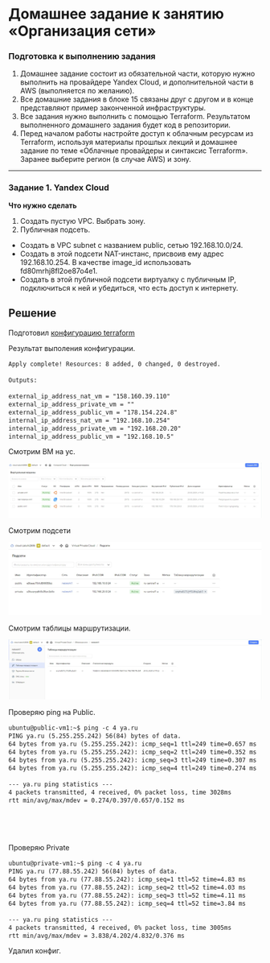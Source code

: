 # Домашнее задание к занятию «Организация сети»

### Подготовка к выполнению задания

1. Домашнее задание состоит из обязательной части, которую нужно выполнить на провайдере Yandex Cloud, и дополнительной части в AWS (выполняется по желанию). 
2. Все домашние задания в блоке 15 связаны друг с другом и в конце представляют пример законченной инфраструктуры.  
3. Все задания нужно выполнить с помощью Terraform. Результатом выполненного домашнего задания будет код в репозитории. 
4. Перед началом работы настройте доступ к облачным ресурсам из Terraform, используя материалы прошлых лекций и домашнее задание по теме «Облачные провайдеры и синтаксис Terraform». Заранее выберите регион (в случае AWS) и зону.

---
### Задание 1. Yandex Cloud 

**Что нужно сделать**

1. Создать пустую VPC. Выбрать зону.
2. Публичная подсеть.

 - Создать в VPC subnet с названием public, сетью 192.168.10.0/24.
 - Создать в этой подсети NAT-инстанс, присвоив ему адрес 192.168.10.254. В качестве image_id использовать fd80mrhj8fl2oe87o4e1.
 - Создать в этой публичной подсети виртуалку с публичным IP, подключиться к ней и убедиться, что есть доступ к интернету.  

## Решение

Подготовил [конфигурацию terraform](https://github.com/zatulik2606/ycnet/tree/main/terraform)

Результат выполения конфигурации.

~~~
Apply complete! Resources: 8 added, 0 changed, 0 destroyed.

Outputs:

external_ip_address_nat_vm = "158.160.39.110"
external_ip_address_private_vm = ""
external_ip_address_public_vm = "178.154.224.8"
internal_ip_address_nat_vm = "192.168.10.254"
internal_ip_address_private_vm = "192.168.20.20"
internal_ip_address_public_vm = "192.168.10.5"

~~~



Смотрим ВМ на ус.

![ВМ](https://github.com/zatulik2606/ycnet/blob/main/VM.jpg)


Смотрим подсети

![Подсети](https://github.com/zatulik2606/ycnet/blob/main/subnetwork.jpg)


Смотрим таблицы маршрутизации.

![Таблицы](https://github.com/zatulik2606/ycnet/blob/main/tableroute.jpg)





Проверяю ping на Public.

~~~
ubuntu@public-vm1:~$ ping -c 4 ya.ru
PING ya.ru (5.255.255.242) 56(84) bytes of data.
64 bytes from ya.ru (5.255.255.242): icmp_seq=1 ttl=249 time=0.657 ms
64 bytes from ya.ru (5.255.255.242): icmp_seq=2 ttl=249 time=0.352 ms
64 bytes from ya.ru (5.255.255.242): icmp_seq=3 ttl=249 time=0.307 ms
64 bytes from ya.ru (5.255.255.242): icmp_seq=4 ttl=249 time=0.274 ms

--- ya.ru ping statistics ---
4 packets transmitted, 4 received, 0% packet loss, time 3028ms
rtt min/avg/max/mdev = 0.274/0.397/0.657/0.152 ms





~~~


Проверяю Private

~~~
ubuntu@private-vm1:~$ ping -c 4 ya.ru
PING ya.ru (77.88.55.242) 56(84) bytes of data.
64 bytes from ya.ru (77.88.55.242): icmp_seq=1 ttl=52 time=4.83 ms
64 bytes from ya.ru (77.88.55.242): icmp_seq=2 ttl=52 time=4.03 ms
64 bytes from ya.ru (77.88.55.242): icmp_seq=3 ttl=52 time=4.11 ms
64 bytes from ya.ru (77.88.55.242): icmp_seq=4 ttl=52 time=3.84 ms

--- ya.ru ping statistics ---
4 packets transmitted, 4 received, 0% packet loss, time 3005ms
rtt min/avg/max/mdev = 3.838/4.202/4.832/0.376 ms

~~~

Удалил конфиг.

~~~

~~~
